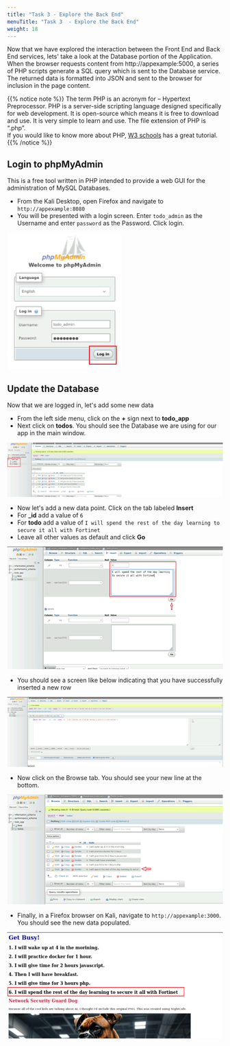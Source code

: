 ```yaml
---
title: "Task 3 - Explore the Back End"
menuTitle: "Task 3  - Explore the Back End"
weight: 18
---
```


Now that we have explored the interaction between the Front End and Back End services, lets' take a look at the Database portion of the Application.  When the browser requests content from http://appexample:5000, a series of PHP scripts generate a SQL query which is sent to the Database service.  The returned data is formatted into JSON and sent to the browser for inclusion in the page content.

{{% notice note %}}
The term PHP is an acronym for – Hypertext Preprocessor. PHP is a server-side scripting language designed specifically for web development. It is open-source which means it is free to download and use. It is very simple to learn and use. The file extension of PHP is “.php”.  
If you would like to know more about PHP, [W3 schools](https://www.w3schools.com/php/default.asp) has a great tutorial.
{{% /notice %}}

## Login to phpMyAdmin
This is a free tool written in PHP intended to provide a web GUI for the administration of MySQL Databases.
- From the Kali Desktop, open Firefox and navigate to ```http://appexample:8080```
- You will be presented with a login screen.  Enter ```todo_admin``` as the Username and enter ```password``` as the Password.  Click login.

![phpmyadmin login](phpmyadmin_login.png)



## Update the Database

Now that we are logged in, let's add some new data

- From the left side menu, click on the **+** sign next to **todo_app**
- Next click on **todos**.  You should see the Database we are using for our app in the main window.

![newdata 1](newdata-1.png)

- Now let's add a new data point.  Click on the tab labeled **Insert**
- For **_id** add a value of ```6```
- For **todo** add a value of ```I will spend the rest of the day learning to secure it all with Fortinet```
- Leave all other values as default and click **Go**

![newdata 2](newdata-2.png)

- You should see a screen like below indicating that you have successfully inserted a new row

![datasuccess1](datasuccess-1.png)

- Now click on the Browse tab.  You should see your new line at the bottom.

![datasuccess2](datasuccess-2.png)

- Finally, in a Firefox browser on Kali, navigate to ```http://appexample:3000```.  You should see the new data populated.

![datasuccess3](datasuccess-3.png)


